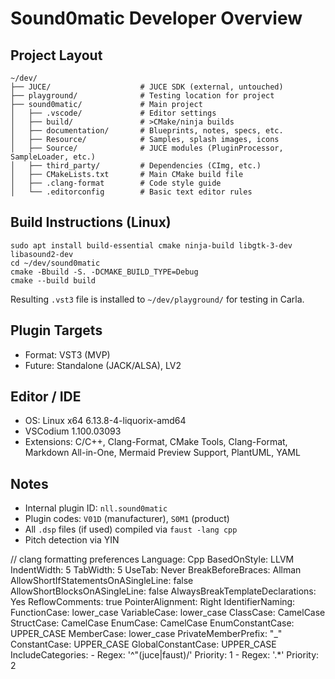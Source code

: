 # Sound0matic Developer Overview

## Project Layout

```
~/dev/
├── JUCE/                    # JUCE SDK (external, untouched)
├── playground/              # Testing location for project
├── sound0matic/             # Main project
│   ├── .vscode/             # Editor settings
│   ├── build/               # >CMake/ninja builds
│   ├── documentation/       # Blueprints, notes, specs, etc.
│   ├── Resource/            # Samples, splash images, icons
│   ├── Source/              # JUCE modules (PluginProcessor, SampleLoader, etc.)
│   ├── third_party/         # Dependencies (CImg, etc.)
│   ├── CMakeLists.txt       # Main CMake build file
│   ├── .clang-format        # Code style guide
│   └── .editorconfig        # Basic text editor rules
```

## Build Instructions (Linux)

```
sudo apt install build-essential cmake ninja-build libgtk-3-dev libasound2-dev
cd ~/dev/sound0matic
cmake -Bbuild -S. -DCMAKE_BUILD_TYPE=Debug
cmake --build build
```

Resulting `.vst3` file is installed to `~/dev/playground/` for testing in Carla.

## Plugin Targets

- Format: VST3 (MVP)
- Future: Standalone (JACK/ALSA), LV2

## Editor / IDE

- OS: Linux x64 6.13.8-4-liquorix-amd64 
- VSCodium 1.100.03093
- Extensions: C/C++, Clang-Format, CMake Tools, Clang-Format, Markdown All-in-One, Mermaid Preview Support, PlantUML, YAML


## Notes

* Internal plugin ID: `nll.sound0matic`
* Plugin codes: `V01D` (manufacturer), `S0M1` (product)
* All `.dsp` files (if used) compiled via `faust -lang cpp`
* Pitch detection via YIN 

// clang formatting preferences
Language: Cpp
BasedOnStyle: LLVM
IndentWidth: 5
TabWidth: 5
UseTab: Never
BreakBeforeBraces: Allman
AllowShortIfStatementsOnASingleLine: false
AllowShortBlocksOnASingleLine: false
AlwaysBreakTemplateDeclarations: Yes
ReflowComments:  true
PointerAlignment: Right
IdentifierNaming:
     FunctionCase: lower_case
     VariableCase: lower_case
     ClassCase: CamelCase
     StructCase: CamelCase
     EnumCase: CamelCase
     EnumConstantCase: UPPER_CASE
     MemberCase: lower_case
     PrivateMemberPrefix: "_"
     ConstantCase: UPPER_CASE
     GlobalConstantCase: UPPER_CASE
IncludeCategories:
     - Regex: '^"(juce|faust)/'
       Priority: 1
     - Regex: '.*'
       Priority: 2

